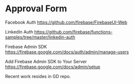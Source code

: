 # Approval Form

Facebook Auth
https://github.com/firebase/FirebaseUI-Web

LinkedIn Auth
https://github.com/firebase/functions-samples/tree/master/linkedin-auth

Firebase Admin SDK
https://firebase.google.com/docs/auth/admin/manage-users

Add Firebase Admin SDK to Your Server
https://firebase.google.com/docs/admin/setup

Recent work resides in GD repo.
